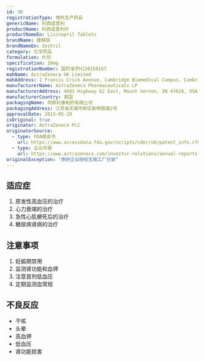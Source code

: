 ```yaml
---
id: 30
registrationType: 境外生产药品
genericName: 利西诺普利
productName: 利西诺普利片
productNameEn: Lisinopril Tablets
brandName: 捷赐瑞
brandNameEn: Zestril
category: 化学药品
formulation: 片剂
specification: 10mg
registrationNumber: 国药准字HJ20150167
mahName: AstraZeneca UK Limited
mahAddress: 1 Francis Crick Avenue, Cambridge Biomedical Campus, Cambridge CB2 0AA, United Kingdom
manufacturerName: AstraZeneca Pharmaceuticals LP
manufacturerAddress: 4601 Highway 62 East, Mount Vernon, IN 47620, USA
manufacturerCountry: 美国
packagingName: 阿斯利康制药有限公司
packagingAddress: 江苏省无锡市新区新畅南路2号
approvalDate: 2015-05-20
isOriginal: true
originator: AstraZeneca PLC
originatorSource:
  - type: FDA橙皮书
    url: https://www.accessdata.fda.gov/scripts/cder/ob/patent_info.cfm?Product_No=001&Appl_No=019777
  - type: 企业年报
    url: https://www.astrazeneca.com/investor-relations/annual-reports.html
originalException: "原研企业授权无锡工厂分装"
---
```


## 适应症

1. 原发性高血压的治疗
2. 心力衰竭的治疗
3. 急性心肌梗死后的治疗
4. 糖尿病肾病的治疗

## 注意事项

1. 妊娠期禁用
2. 监测肾功能和血钾
3. 注意首剂低血压
4. 定期监测血常规

## 不良反应

- 干咳
- 头晕
- 高血钾
- 低血压
- 肾功能损害 